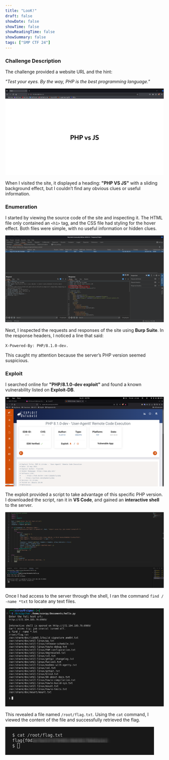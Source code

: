 ```yaml
---
title: "LooK!"
draft: false
showDate: false
showTime: false
showReadingTime: false
showSummary: false
tags: ["SMP CTF 24"]
---
```


### Challenge Description

The challenge provided a website URL and the hint: 

*"Test your eyes. By the way, PHP is the best programming language."* 

<img src="site.png">

When I visited the site, it displayed a heading: **"PHP VS JS"** with a sliding background effect, but I couldn’t find any obvious clues or useful information.

### Enumeration

I started by viewing the source code of the site and inspecting it. The HTML file only contained an `<h1>` tag, and the CSS file had styling for the hover effect. Both files were simple, with no useful information or hidden clues.

<img src="burp.png">

Next, I inspected the requests and responses of the site using **Burp Suite**. In the response headers, I noticed a line that said:

`X-Powered-By: PHP/8.1.0-dev.`

This caught my attention because the server’s PHP version seemed suspicious.

### Exploit

I searched online for **"PHP/8.1.0-dev exploit"** and found a known vulnerability listed on **Exploit-DB**. 

<img src="exploitdb.png">

The exploit provided a script to take advantage of this specific PHP version. I downloaded the script, ran it in **VS Code**, and gained an **interactive shell** to the server.

<img src="execute.png">

Once I had access to the server through the shell, I ran the command `find / -name *txt` to locate any text files.

<img src="find.png">

 This revealed a file named `/root/flag.txt`. Using the `cat` command, I viewed the content of the file and successfully retrieved the flag.

<img src="flag.png">